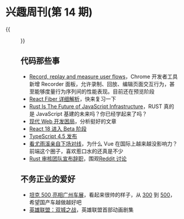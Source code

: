 # 兴趣周刊(第 14 期)


<!--more-->
{{<figure src="https://jiangbao-1258001083.cos.ap-shanghai.myqcloud.com/paopao_new_toy_1121.jpeg" title="泡泡的新玩具">}}

## 代码那些事
* [Record, replay and measure user flows](https://developer.chrome.com/docs/devtools/recorder/)，Chrome 开发者工具新增 Recorder 面板，允许录制、回放、编辑页面交互行为，甚至能够度量行为序列间的性能表现。目前还在预览阶段
* [React Fiber 详细解析](https://zhuanlan.zhihu.com/p/424967867)，快来复习一下
* [Rust Is The Future of JavaScript Infrastructure](https://leerob.io/blog/rust)，RUST 真的是 JavaScript 基建的未来吗？你已经学起来了吗？
* [现代 Web 开发困局](https://mp.weixin.qq.com/s/PjpA4CBoC3Q0-gT5f5qlPg)，分析挺好的文章
* [React 18 进入 Beta 阶段](https://twitter.com/reactjs/status/1460380211262930948)
* [TypeScript 4.5 发布](https://twitter.com/typescript/status/1461063189286703104)
* [看尤雨溪亲自下场对线](https://www.zhihu.com/question/472193255/answer/2235015723)，为什么 Vue 在国际上越来越没影响力？前端这个圈子，喜欢惹口水的还真是不少
* [Rust 审核团队宣布辞职](https://github.com/rust-lang/team/pull/671)，围观[Reddit 讨论](https://github.com/rust-lang/team/pull/671)

## 不务正业的爱好
* [坦克 500 亮相广州车展](https://auto.sina.com.cn/newcar/x/2021-11-19/detail-iktzscyy6413139.shtml)，看起来很帅的样子，从 [300](https://www.tanksuv.com/tank300.html) 到 [500](https://www.tanksuv.com/tank500.html)，希望国产车越做越好吧
* [英雄联盟：双城之战](https://lol.qq.com/arcane/)，英雄联盟首部动画剧集
